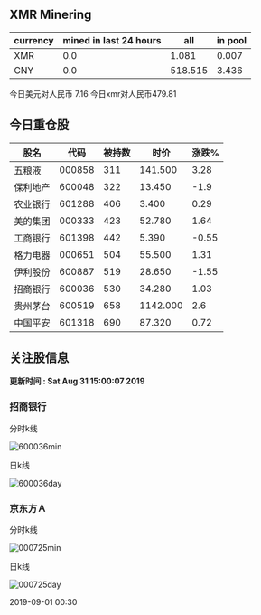 ## XMR Minering

|currency|mined in last 24 hours|all|in pool|
|---|---|---|---|
|XMR|0.0|1.081|0.007|
|CNY|0.0|518.515|3.436|

今日美元对人民币 7.16	今日xmr对人民币479.81


## 今日重仓股 

|股名|代码|被持数|时价|涨跌%|
|---|---|---|---|---|
|五粮液|000858|311|141.500|3.28|
|保利地产|600048|322|13.450|-1.9|
|农业银行|601288|406|3.400|0.29|
|美的集团|000333|423|52.780|1.64|
|工商银行|601398|442|5.390|-0.55|
|格力电器|000651|504|55.500|1.31|
|伊利股份|600887|519|28.650|-1.55|
|招商银行|600036|530|34.280|1.03|
|贵州茅台|600519|658|1142.000|2.6|
|中国平安|601318|690|87.320|0.72|

## 关注股信息
**更新时间 : Sat Aug 31 15:00:07 2019**
### 招商银行 
分时k线

![600036min](http://image.sinajs.cn/newchart/min/n/sh600036.gif)

日k线

![600036day](http://image.sinajs.cn/newchart/daily/n/sh600036.gif)

### 京东方Ａ 
分时k线

![000725min](http://image.sinajs.cn/newchart/min/n/sz000725.gif)

日k线

![000725day](http://image.sinajs.cn/newchart/daily/n/sz000725.gif)

2019-09-01 00:30